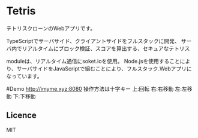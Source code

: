 Tetris
====
テトリスクローンのWebアプリです。

TypeScriptでサーバサイド、クライアントサイドをフルスタックに開発、
サーバ内でリアルタイムにブロック検証、スコアを算出する、セキュアなテトリス

moduleは、リアルタイム通信にsoket.ioを使用。
        Node.jsを使用することにより、サーバサイドをJavaScriptで組むことにより、フルスタック.Webアプリになっています。

#Demo
http://imyme.xyz:8080
操作方法は十字キー
上:回転
右:右移動
左:左移動
下:下移動

## Licence
MIT
